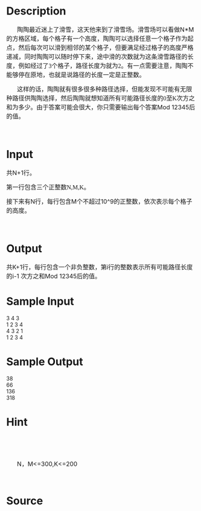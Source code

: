 
# Description

<div class="content"><p><span style="font-size: medium;"><!--[if !mso]>
<style>
v\:* {behavior:url(#default#VML);}
o\:* {behavior:url(#default#VML);}
w\:* {behavior:url(#default#VML);}
.shape {behavior:url(#default#VML);}
</style>
<![endif]--></span></p>
<p><span style="font-size: medium;"><!--[if gte mso 9]><xml>
<w:WordDocument>
<w:View>Normal</w:View>
<w:Zoom>0</w:Zoom>
<w:PunctuationKerning />
<w:DrawingGridVerticalSpacing>7.8 磅</w:DrawingGridVerticalSpacing>
<w:DisplayHorizontalDrawingGridEvery>0</w:DisplayHorizontalDrawingGridEvery>
<w:DisplayVerticalDrawingGridEvery>2</w:DisplayVerticalDrawingGridEvery>
<w:ValidateAgainstSchemas />
<w:SaveIfXMLInvalid>false</w:SaveIfXMLInvalid>
<w:IgnoreMixedContent>false</w:IgnoreMixedContent>
<w:AlwaysShowPlaceholderText>false</w:AlwaysShowPlaceholderText>
<w:Compatibility>
<w:SpaceForUL />
<w:BalanceSingleByteDoubleByteWidth />
<w:DoNotLeaveBackslashAlone />
<w:ULTrailSpace />
<w:DoNotExpandShiftReturn />
<w:AdjustLineHeightInTable />
<w:BreakWrappedTables />
<w:SnapToGridInCell />
<w:WrapTextWithPunct />
<w:UseAsianBreakRules />
<w:DontGrowAutofit />
<w:UseFELayout />
</w:Compatibility>
<w:BrowserLevel>MicrosoftInternetExplorer4</w:BrowserLevel>
</w:WordDocument>
</xml><![endif]--><!--[if gte mso 9]><xml>
<w:LatentStyles DefLockedState="false" LatentStyleCount="156">
</w:LatentStyles>
</xml><![endif]--><!--[if gte mso 10]>
<style>
/* Style Definitions */
table.MsoNormalTable
{mso-style-name:普通表格;
mso-tstyle-rowband-size:0;
mso-tstyle-colband-size:0;
mso-style-noshow:yes;
mso-style-parent:"";
mso-padding-alt:0cm 5.4pt 0cm 5.4pt;
mso-para-margin:0cm;
mso-para-margin-bottom:.0001pt;
mso-pagination:widow-orphan;
font-size:10.0pt;
font-family:"Times New Roman";
mso-fareast-font-family:"Times New Roman";
mso-ansi-language:#0400;
mso-fareast-language:#0400;
mso-bidi-language:#0400;}
</style>
<![endif]-->  </span>
</p><p style="text-indent:21.25pt;mso-char-indent-count:1.77" class="MsoNormal"><span style="font-size: medium;"><span style="font-family: 宋体;">陶陶最近迷上了滑雪，这天他来到了滑雪场。滑雪场可以看做</span><span lang="EN-US">N*M </span><span style="font-family: 宋体;">的方格区域，每个格子有一个高度，陶陶可以选择任意一个格子作为起点，然后每次可以滑到相邻的某个格子，但要满足经过格子的高度严格递减，同时陶陶可以随时停下来，途中滑的次数就为这条滑雪路径的长度，例如经过了</span><span lang="EN-US" style="font-family: &#34;Times New Roman&#34;;">3</span><span style="font-family: 宋体;">个格子，路径长度为就为</span><span lang="EN-US" style="font-family: &#34;Times New Roman&#34;;">2</span><span style="font-family: 宋体;">。有一点需要注意，陶陶不能够停在原地，也就是说路径的长度一定是正整数。</span></span></p>
<p style="text-indent:21.25pt;mso-char-indent-count:1.77" class="MsoNormal"><span style="font-size: medium;"><span style="font-family: 宋体;">这样的话，陶陶就有很多很多种路径选择，但能发现不可能有无限种路径供陶陶选择，然后陶陶就想知道所有可能路径长度的</span><span lang="EN-US" style="font-family: &#34;Times New Roman&#34;;">0</span><span style="font-family: 宋体;">至</span><span lang="EN-US" style="font-family: &#34;Times New Roman&#34;;">K</span><span style="font-family: 宋体;">次方之和为多少。由于答案可能会很大，你只需要输出每个答案</span><span lang="EN-US">Mod 12345</span><span style="font-family: 宋体;">后的值。</span></span></p>
<p align="left" style="text-align:left" class="MsoNormal"><span style="font-size: medium;"><span lang="EN-US"> </span></span></p>
<p></p></div>

# Input

<div class="content"><p><span style="font-size: medium;"><span style="font-family: 宋体;">共</span><span lang="EN-US">N+1</span><span style="font-family: 宋体;">行。</span></span></p>
<p><span style="font-size: medium;"><span style="font-family: 宋体;">第一行包含三个正整数</span><span lang="EN-US" style="font-family: &#34;Times New Roman&#34;;">N,M,K</span><span style="font-family: 宋体;">。</span></span></p>
<p><span style="font-size: medium;"><span style="font-family: 宋体;">接下来有</span><span lang="EN-US">N</span><span style="font-family: 宋体;">行，每行包含</span><span lang="EN-US">M</span><span style="font-family: 宋体;">个不超过</span><span lang="EN-US">10^9</span><span style="font-family: 宋体;">的正整数，依次表示每个格子的高度。</span></span></p>
<p class="MsoNormal"><span style="font-size: medium;"><span lang="EN-US"> </span></span></p>
<p></p></div>

# Output

<div class="content"><p><span style="font-size: medium;"><span style="font-family: 宋体;">共</span><span lang="EN-US">K+1</span><span style="font-family: 宋体;">行，每行包含一个非负整数，第</span><span lang="EN-US">i</span><span style="font-family: 宋体;">行的整数表示所有可能路径长度的</span><span lang="EN-US">i-1 </span><span style="font-family: 宋体;">次方之和</span><span lang="EN-US">Mod 12345</span><span style="font-family: 宋体;">后的值。</span></span></p>
<p></p></div>

# Sample Input

<div class="content"><span class="sampledata">3 4 3<br/>
1 2 3 4<br/>
4 3 2 1<br/>
1 2 3 4<br/>
</span></div>

# Sample Output

<div class="content"><span class="sampledata">38<br/>
66<br/>
136<br/>
318<br/>
</span></div>

# Hint

<div class="content"><p></p><p><!--[if gte mso 9]><xml><br />
<w:WordDocument><br />
<w:View>Normal</w:View><br />
<w:Zoom>0</w:Zoom><br />
<w:PunctuationKerning /><br />
<w:DrawingGridVerticalSpacing>7.8 磅</w:DrawingGridVerticalSpacing><br />
<w:DisplayHorizontalDrawingGridEvery>0</w:DisplayHorizontalDrawingGridEvery><br />
<w:DisplayVerticalDrawingGridEvery>2</w:DisplayVerticalDrawingGridEvery><br />
<w:ValidateAgainstSchemas /><br />
<w:SaveIfXMLInvalid>false</w:SaveIfXMLInvalid><br />
<w:IgnoreMixedContent>false</w:IgnoreMixedContent><br />
<w:AlwaysShowPlaceholderText>false</w:AlwaysShowPlaceholderText><br />
<w:Compatibility><br />
<w:SpaceForUL /><br />
<w:BalanceSingleByteDoubleByteWidth /><br />
<w:DoNotLeaveBackslashAlone /><br />
<w:ULTrailSpace /><br />
<w:DoNotExpandShiftReturn /><br />
<w:AdjustLineHeightInTable /><br />
<w:BreakWrappedTables /><br />
<w:SnapToGridInCell /><br />
<w:WrapTextWithPunct /><br />
<w:UseAsianBreakRules /><br />
<w:DontGrowAutofit /><br />
<w:UseFELayout /><br />
</w:Compatibility><br />
<w:BrowserLevel>MicrosoftInternetExplorer4</w:BrowserLevel><br />
</w:WordDocument><br />
</xml><![endif]--></p><br/>
<p><!--[if gte mso 9]><xml><br />
<w:LatentStyles DefLockedState="false" LatentStyleCount="156"><br />
</w:LatentStyles><br />
</xml><![endif]--><!--[if gte mso 10]><br />
<style><br />
/* Style Definitions */<br />
table.MsoNormalTable<br />
{mso-style-name:普通表格;<br />
mso-tstyle-rowband-size:0;<br />
mso-tstyle-colband-size:0;<br />
mso-style-noshow:yes;<br />
mso-style-parent:"";<br />
mso-padding-alt:0cm 5.4pt 0cm 5.4pt;<br />
mso-para-margin:0cm;<br />
mso-para-margin-bottom:.0001pt;<br />
mso-pagination:widow-orphan;<br />
font-size:10.0pt;<br />
font-family:"Times New Roman";<br />
mso-fareast-font-family:"Times New Roman";<br />
mso-ansi-language:#0400;<br />
mso-fareast-language:#0400;<br />
mso-bidi-language:#0400;}<br />
</style><br />
<![endif]--><br/>
</p><p align="left" style="text-align:left;text-indent:21.25pt;&lt;br /&gt;
mso-char-indent-count:1.77" class="MsoNormal"><span lang="EN-US" style="font-size:12.0pt">N</span><span style="font-size:12.0pt;font-family:宋体;mso-ascii-font-family:Calibri;&lt;br /&gt;
mso-hansi-font-family:Calibri">，</span><span lang="EN-US" style="font-size:12.0pt">M&lt;=300,K&lt;=200</span></p><br/>
<p></p><p></p></div>

# Source

<div class="content"><p><a href="problemset.php?search="></a></p></div>

